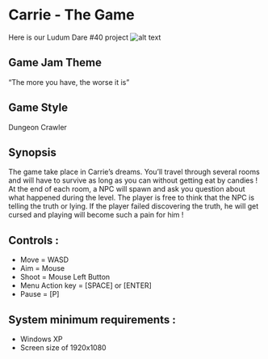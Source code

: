 # Carrie - The Game
Here is our Ludum Dare #40 project
![alt text](showcase/z-snap.PNG?raw=true "Main Title Screen")

## Game Jam Theme

“The more you have, the worse it is”

## Game Style

Dungeon Crawler

## Synopsis

The game take place in Carrie’s dreams. You’ll travel through several rooms and will have to survive as long as you can without getting eat by candies ! At the end of each room, a NPC will spawn and ask you question about what happened during the level. The player is free to think that the NPC is telling the truth or lying. If the player failed discovering the truth, he will get cursed and playing will become such a pain for him !

## Controls :

- Move = WASD
- Aim = Mouse
- Shoot = Mouse Left Button
- Menu Action key = [SPACE] or [ENTER]
- Pause = [P]

## System minimum requirements :
- Windows XP
- Screen size of 1920x1080
